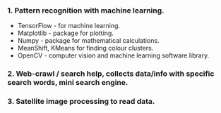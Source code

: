 ### 1. Pattern recognition with machine learning.

* TensorFlow - for machine learning. 
* Matplotlib - package for plotting. 
* Numpy - package for mathematical calculations. 
* MeanShift, KMeans for finding colour clusters. 
* OpenCV - computer vision and machine learning software library. 


### 2. Web-crawl / search help, collects data/info with specific search words, mini search engine.

### 3. Satellite image processing to read data.
